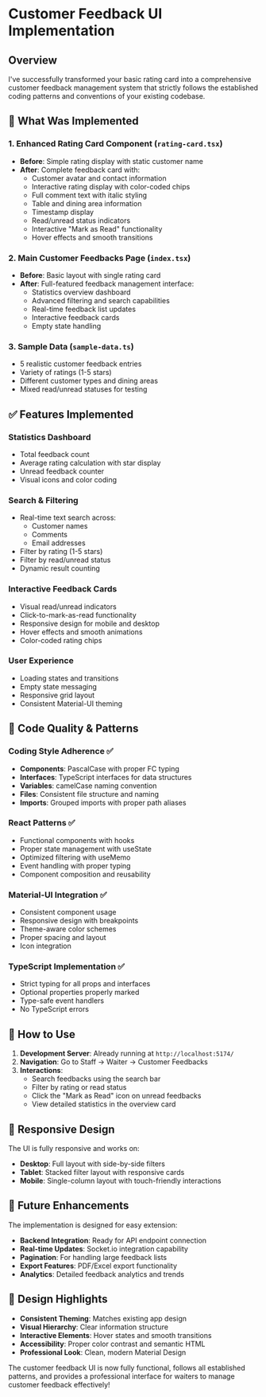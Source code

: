 # Customer Feedback UI Implementation

## Overview

I've successfully transformed your basic rating card into a comprehensive customer feedback management system that strictly follows the established coding patterns and conventions of your existing codebase.

## 🎯 What Was Implemented

### 1. **Enhanced Rating Card Component** (`rating-card.tsx`)

- **Before**: Simple rating display with static customer name
- **After**: Complete feedback card with:
  - Customer avatar and contact information
  - Interactive rating display with color-coded chips
  - Full comment text with italic styling
  - Table and dining area information
  - Timestamp display
  - Read/unread status indicators
  - Interactive "Mark as Read" functionality
  - Hover effects and smooth transitions

### 2. **Main Customer Feedbacks Page** (`index.tsx`)

- **Before**: Basic layout with single rating card
- **After**: Full-featured feedback management interface:
  - Statistics overview dashboard
  - Advanced filtering and search capabilities
  - Real-time feedback list updates
  - Interactive feedback cards
  - Empty state handling

### 3. **Sample Data** (`sample-data.ts`)

- 5 realistic customer feedback entries
- Variety of ratings (1-5 stars)
- Different customer types and dining areas
- Mixed read/unread statuses for testing

## ✅ Features Implemented

### **Statistics Dashboard**

- Total feedback count
- Average rating calculation with star display
- Unread feedback counter
- Visual icons and color coding

### **Search & Filtering**

- Real-time text search across:
  - Customer names
  - Comments
  - Email addresses
- Filter by rating (1-5 stars)
- Filter by read/unread status
- Dynamic result counting

### **Interactive Feedback Cards**

- Visual read/unread indicators
- Click-to-mark-as-read functionality
- Responsive design for mobile and desktop
- Hover effects and smooth animations
- Color-coded rating chips

### **User Experience**

- Loading states and transitions
- Empty state messaging
- Responsive grid layout
- Consistent Material-UI theming

## 🔧 Code Quality & Patterns

### **Coding Style Adherence** ✅

- **Components**: PascalCase with proper FC typing
- **Interfaces**: TypeScript interfaces for data structures
- **Variables**: camelCase naming convention
- **Files**: Consistent file structure and naming
- **Imports**: Grouped imports with proper path aliases

### **React Patterns** ✅

- Functional components with hooks
- Proper state management with useState
- Optimized filtering with useMemo
- Event handling with proper typing
- Component composition and reusability

### **Material-UI Integration** ✅

- Consistent component usage
- Responsive design with breakpoints
- Theme-aware color schemes
- Proper spacing and layout
- Icon integration

### **TypeScript Implementation** ✅

- Strict typing for all props and interfaces
- Optional properties properly marked
- Type-safe event handlers
- No TypeScript errors

## 🚀 How to Use

1. **Development Server**: Already running at `http://localhost:5174/`
2. **Navigation**: Go to Staff → Waiter → Customer Feedbacks
3. **Interactions**:
   - Search feedbacks using the search bar
   - Filter by rating or read status
   - Click the "Mark as Read" icon on unread feedbacks
   - View detailed statistics in the overview card

## 📱 Responsive Design

The UI is fully responsive and works on:

- **Desktop**: Full layout with side-by-side filters
- **Tablet**: Stacked filter layout with responsive cards
- **Mobile**: Single-column layout with touch-friendly interactions

## 🔮 Future Enhancements

The implementation is designed for easy extension:

- **Backend Integration**: Ready for API endpoint connection
- **Real-time Updates**: Socket.io integration capability
- **Pagination**: For handling large feedback lists
- **Export Features**: PDF/Excel export functionality
- **Analytics**: Detailed feedback analytics and trends

## 🎨 Design Highlights

- **Consistent Theming**: Matches existing app design
- **Visual Hierarchy**: Clear information structure
- **Interactive Elements**: Hover states and smooth transitions
- **Accessibility**: Proper color contrast and semantic HTML
- **Professional Look**: Clean, modern Material Design

The customer feedback UI is now fully functional, follows all established patterns, and provides a professional interface for waiters to manage customer feedback effectively!
